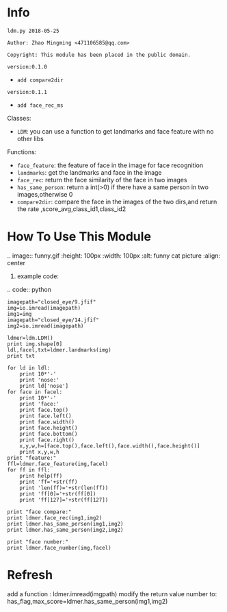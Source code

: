 Info
====
`ldm.py 2018-05-25`

`Author: Zhao Mingming <471106585@qq.com>`

`Copyright: This module has been placed in the public domain.`

`version:0.1.0`
- `add compare2dir` 

`version:0.1.1`
- `add face_rec_ms` 

Classes:
- `LDM`: you can use a function to get landmarks and face feature  with no other libs 

Functions:

- `face_feature`: the feature of face in the image for face recognition 
- `landmarks`: get the landmarks and face in the image 
- `face_rec`: return the face similarity of the  face in two images
- `has_same_person`: return a int(>0) if there have a same person in two images,otherwise 0
- `compare2dir`: compare the face in the images of the two dirs,and return the rate ,score_avg,class_id1,class_id2

How To Use This Module
======================
.. image:: funny.gif
   :height: 100px
   :width: 100px
   :alt: funny cat picture
   :align: center

1. example code:


.. code:: python

    imagepath="closed_eye/9.jfif"
    img=io.imread(imagepath)
    img1=img
    imagepath="closed_eye/14.jfif"
    img2=io.imread(imagepath)
    
    ldmer=ldm.LDM()
    print img.shape[0]
    ldl,facel,txt=ldmer.landmarks(img)
    print txt
    
    for ld in ldl:
        print 10*'-'
        print 'nose:'
        print ld['nose']
    for face in facel:
        print 10*'-'
        print 'face:'
        print face.top()
        print face.left()
        print face.width()
        print face.height()
        print face.bottom()
        print face.right()
        x,y,w,h=[face.top(),face.left(),face.width(),face.height()]
        print x,y,w,h
    print "feature:"
    ffl=ldmer.face_feature(img,facel)
    for ff in ffl:
        print help(ff)
        print 'ff='+str(ff)
        print 'len(ff)='+str(len(ff))
        print 'ff[0]='+str(ff[0])
        print 'ff[127]='+str(ff[127])

    print "face compare:"
    print ldmer.face_rec(img1,img2)
    print ldmer.has_same_person(img1,img2)
    print ldmer.has_same_person(img2,img2)

    print "face number:"
    print ldmer.face_number(img,facel)



Refresh
========

add a function : ldmer.imread(imgpath) 
modify  the return value number to: has_flag,max_score=ldmer.has_same_person(img1,img2)
